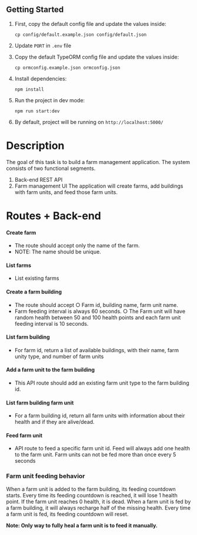 ## Getting Started

 1. First, copy the default config file and update the values inside:

     `cp config/default.example.json config/default.json`
  
 2. Update `PORT` in `.env` file

 3. Copy the default TypeORM config file and update the values inside:

     `cp ormconfig.example.json ormconfig.json`

 4. Install dependencies:

     `npm install`

 5. Run the project in dev mode:

     `npm run start:dev`
  
 6. By default, project will be running on `http://localhost:5000/`

# Description
The goal of this task is to build a farm management application. The system consists of
two functional segments.
1. Back-end REST API
2. Farm management UI
The application will create farms, add buildings with farm units, and feed those farm
units.

# Routes + Back-end

#### Create farm
- The route should accept only the name of the farm.
- NOTE: The name should be unique.
#### List farms
- List existing farms
#### Create a farm building
- The route should accept
○ Farm id, building name, farm unit name.
- Farm feeding interval is always 60 seconds.
○ The Farm unit will have random health between 50 and 100 health
points and each farm unit feeding interval is 10 seconds.
#### List farm building
- For farm id, return a list of available buildings, with their name, farm unity type,
and number of farm units

#### Add a farm unit to the farm building
- This API route should add an existing farm unit type to the farm building id.
#### List farm building farm unit
- For a farm building id, return all farm units with information about their health
and if they are alive/dead.
#### Feed farm unit
- API route to feed a specific farm unit id. Feed will always add one health to the
farm unit. Farm units can not be fed more than once every 5 seconds

### Farm unit feeding behavior
When a farm unit is added to the farm building, its feeding countdown starts. Every
time its feeding countdown is reached, it will lose 1 health point. If the farm unit
reaches 0 health, it is dead.
When a farm unit is fed by a farm building, it will always recharge half of the missing
health.
Every time a farm unit is fed, its feeding countdown will reset.

**Note: Only way to fully heal a farm unit is to feed it manually.**
